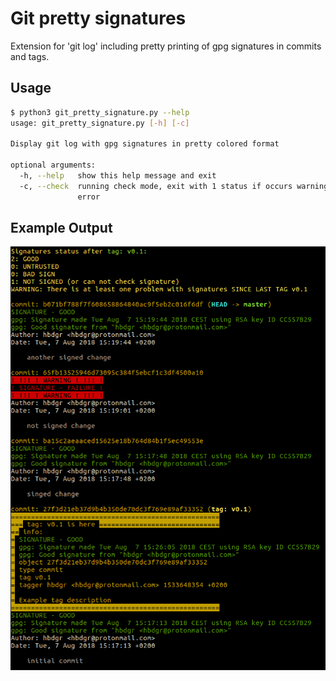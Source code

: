 # Git pretty signatures

Extension for 'git log' including pretty printing of gpg signatures in commits and tags.

## Usage
``` bash
$ python3 git_pretty_signature.py --help
usage: git_pretty_signature.py [-h] [-c]

Display git log with gpg signatures in pretty colored format

optional arguments:
  -h, --help   show this help message and exit
  -c, --check  running check mode, exit with 1 status if occurs warning or
               error

```

## Example Output

![example_output](/img/example_output.png)
